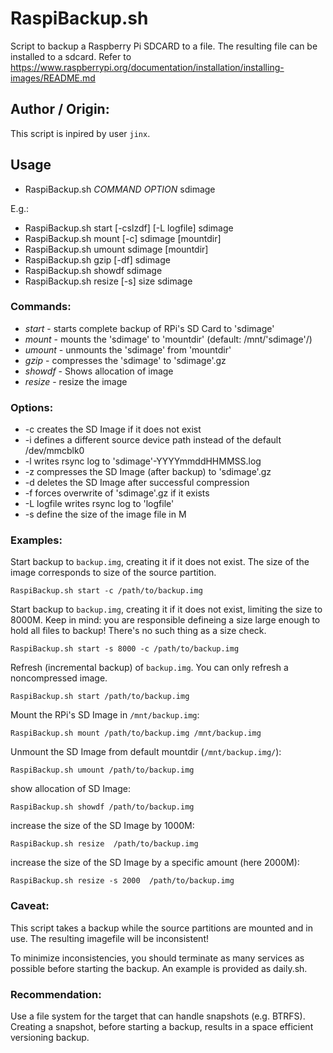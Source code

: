 # RaspiBackup.sh
Script to backup a Raspberry Pi SDCARD to a file. 
The resulting file can be installed to a sdcard. 
Refer to https://www.raspberrypi.org/documentation/installation/installing-images/README.md  


## Author / Origin:

This script is inpired by user `jinx`.


## Usage

* RaspiBackup.sh _COMMAND_ _OPTION_ sdimage

E.g.:
* RaspiBackup.sh start [-cslzdf] [-L logfile] sdimage
* RaspiBackup.sh mount [-c] sdimage [mountdir]
* RaspiBackup.sh umount sdimage [mountdir]
* RaspiBackup.sh gzip [-df] sdimage
* RaspiBackup.sh showdf sdimage
* RaspiBackup.sh resize [-s] size sdimage
### Commands:

* *start* - starts complete backup of RPi's SD Card to 'sdimage'
* *mount* - mounts the 'sdimage' to 'mountdir' (default: /mnt/'sdimage'/)
* *umount* - unmounts the 'sdimage' from 'mountdir'
* *gzip* - compresses the 'sdimage' to 'sdimage'.gz
* *showdf* - Shows allocation of image
* *resize* - resize the image
### Options:

* -c creates the SD Image if it does not exist
* -i defines a different source device path instead of the default /dev/mmcblk0
* -l writes rsync log to 'sdimage'-YYYYmmddHHMMSS.log
* -z compresses the SD Image (after backup) to 'sdimage'.gz
* -d deletes the SD Image after successful compression
* -f forces overwrite of 'sdimage'.gz if it exists
* -L logfile writes rsync log to 'logfile'
* -s define the size of the image file in M

### Examples:

Start backup to `backup.img`, creating it if it does not exist. The size of the image corresponds to size of the source partition.
```
RaspiBackup.sh start -c /path/to/backup.img
```

Start backup to `backup.img`, creating it if it does not exist, limiting 
 the size to 8000M.
 Keep in mind: you are responsible defineing a size large enough to hold all files to backup! There's no such thing as a size check.  
```
RaspiBackup.sh start -s 8000 -c /path/to/backup.img
```

Refresh (incremental backup) of `backup.img`. You can only refresh a noncompressed image. 
```
RaspiBackup.sh start /path/to/backup.img
```


Mount the RPi's SD Image in `/mnt/backup.img`:
```
RaspiBackup.sh mount /path/to/backup.img /mnt/backup.img
```

Unmount the SD Image from default mountdir (`/mnt/backup.img/`):
```
RaspiBackup.sh umount /path/to/backup.img
```

show allocation of SD Image:
```
RaspiBackup.sh showdf /path/to/backup.img
```

increase the size of the SD Image by 1000M:
```
RaspiBackup.sh resize  /path/to/backup.img
```

increase the size of the SD Image by  a specific amount (here 2000M):
```
RaspiBackup.sh resize -s 2000  /path/to/backup.img
```


### Caveat:

This script takes a backup while the source partitions are mounted and in use. The resulting imagefile will be inconsistent!

To minimize inconsistencies, you should terminate as many services as possible before starting the backup. An example is provided as daily.sh.

### Recommendation:

Use a file system for the target that can handle snapshots (e.g. BTRFS). 
Creating a snapshot, before starting a backup,  results in a space efficient versioning backup.



